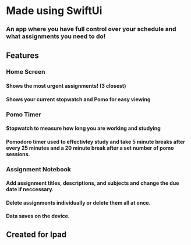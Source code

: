 # Made using SwiftUi
### An app where you have full control over your schedule and what assignments you need to do!

## Features 

### Home Screen

#### Shows the most urgent assignments! (3 closest) 

#### Shows your current stopwatch and Pomo for easy viewing


### Pomo Timer

#### Stopwatch to measure how long you are working and studying

#### Pomodoro timer used to effectivley study and take 5 minute breaks after every 25 minutes and a 20 minute break after a set number of pomo sessions.


### Assignment Notebook 

#### Add assignment titles, descriptions, and subjects and change the due date if neccessary. 

#### Delete assignments individually or delete them all at once. 

#### Data saves on the device.


## Created for Ipad
